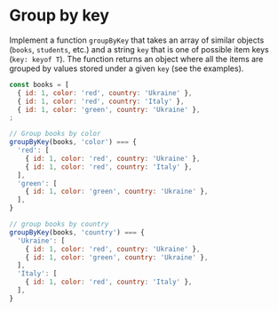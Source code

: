 # Group by key

Implement a function `groupByKey` that takes an array of similar objects 
(`books`, `students`, etc.) and a string `key` that is one of possible item 
keys (`key: keyof T`). The function returns an object where all the items are
grouped by values stored under a given `key` (see the examples).
```js
const books = [
  { id: 1, color: 'red', country: 'Ukraine' },
  { id: 1, color: 'red', country: 'Italy' },
  { id: 1, color: 'green', country: 'Ukraine' },
;
```
```js
// Group books by color
groupByKey(books, 'color') === {
  'red': [
    { id: 1, color: 'red', country: 'Ukraine' },
    { id: 1, color: 'red', country: 'Italy' },
  ],
  'green': [
    { id: 1, color: 'green', country: 'Ukraine' },
  ],
}
```
```js
// group books by country
groupByKey(books, 'country') === {
  'Ukraine': [
    { id: 1, color: 'red', country: 'Ukraine' },
    { id: 1, color: 'green', country: 'Ukraine' },
  ],
  'Italy': [
    { id: 1, color: 'red', country: 'Italy' },
  ],
}
```
